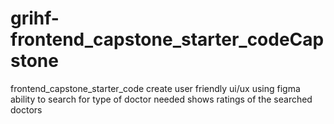 # grihf-frontend_capstone_starter_codeCapstone 
frontend_capstone_starter_code
create user friendly ui/ux using figma
ability to search for type of doctor needed
shows ratings of the searched doctors